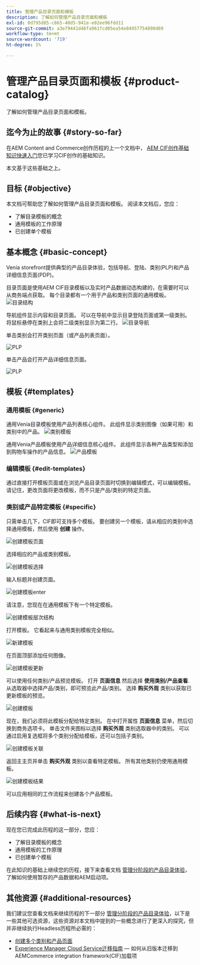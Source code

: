 ```yaml
---
title: 管理产品目录页面和模板
description: 了解如何管理产品目录页面和模板
exl-id: 0d795d85-c865-40d5-941e-e02ee96fdd11
source-git-commit: a3e79441d46fa961fcd05ea54e84957754890d69
workflow-type: tm+mt
source-wordcount: '719'
ht-degree: 1%

---
```


# 管理产品目录页面和模板 {#product-catalog}

了解如何管理产品目录页面和模板。

## 迄今为止的故事 {#story-so-far}

在AEM Content and Commerce创作历程的上一个文档中， [AEM CIF创作基础知识快速入门](getting-started.md)您已学习CIF创作的基础知识。

本文基于这些基础之上。

## 目标 {#objective}

本文档可帮助您了解如何管理产品目录页面和模板。 阅读本文档后，您应：

* 了解目录模板的概念
* 通用模板的工作原理
* 已创建单个模板

## 基本概念 {#basic-concept}

Venia storefront提供典型的产品目录体验，包括导航、登陆、类别(PLP)和产品详细信息页面(PDP)。

目录页面是使用AEM CIF目录模板以及实时产品数据动态构建的，在需要时可以从商务端点获取。 每个目录都有一个用于产品和类别页面的通用模板。
![目录结构](assets/catalog-structure.png)

导航组件显示内容和目录页面。 可以在导航中显示目录登陆页面或第一级类别。 将鼠标悬停在类别上会将二级类别显示为第二行。
![目录导航](assets/catalog-navigation.png)

单击类别会打开类别页面（或产品列表页面）。

![PLP](assets/catalog-plp.png)

单击产品会打开产品详细信息页面。

![PLP](assets/catalog-pdp.png)

## 模板 {#templates}

### 通用模板 {#generic}

通用Venia目录模板使用产品列表核心组件。 此组件显示类别图像（如果可用）和类别中的产品。
![类别模板](assets/category-template.png)

通用Venia产品模板使用产品详细信息核心组件。 此组件显示各种产品类型和添加到购物车操作的产品信息。
![产品模板](assets/product-template.png)

### 编辑模板 {#edit-templates}

通过直接打开模板页面或在浏览产品目录页面时切换到编辑模式，可以编辑模板。 请记住，更改页面将更改模板，而不只是产品/类别的特定页面。

### 类别或产品特定模板 {#specific}

只需单击几下，CIF即可支持多个模板。 要创建另一个模板，请从相应的类别中选择通用模板，然后使用 **创建** 操作。

![创建模板页面](assets/create-template-page.png)

选择相应的产品或类别模板。

![创建模板选择](assets/create-template-select.png)

输入标题并创建页面。

![创建模板enter](assets/create-template-enter.png)

请注意，您现在在通用模板下有一个特定模板。

![创建模板层次结构](assets/create-template-hierachry.png)

打开模板。 它看起来与通用类别模板完全相似。

![新建模板](assets/create-template-new.png)

在页面顶部添加任何图像。

![创建模板更新](assets/create-template-update.png)

可以使用任何类别/产品预览模板。 打开 **页面信息** 然后选择 **使用类别/产品查看**. 从选取器中选择产品/类别，即可预览此产品/类别。 选择 **购买外观** 类别以获取已更新模板的预览。

![创建模板 ](assets/create-template-picker.png)

现在，我们必须将此模板分配给特定类别。 在中打开属性 **页面信息** 菜单，然后切换到商务选项卡。 单击文件夹图标以选择 **购买外观** 类别选取器中的类别。 可以通过启用复选框将多个类别分配给模板，还可以包括子类别。

![创建模板关联](assets/create-template-associate.png)

返回主主页并单击 **购买外观** 类别以查看特定模板。 所有其他类别仍使用通用模板。

![创建模板结果](assets/create-template-result.png)

可以应用相同的工作流程来创建各个产品模板。

## 后续内容 {#what-is-next}

现在您已完成此历程的这一部分，您应：

* 了解目录模板的概念
* 通用模板的工作原理
* 已创建单个模板

在此知识的基础上继续您的历程，接下来查看文档 [管理分阶段的产品目录体验](staged-catalog.md)，了解如何使用暂存的产品数据和AEM启动项。

## 其他资源 {#additional-resources}

我们建议您查看文档来继续历程的下一部分 [管理分阶段的产品目录体验](staged-catalog.md)，以下是一些其他可选资源，这些资源对本文档中提到的一些概念进行了更深入的探究，但并非继续执行Headless历程所必需的：

* [创建多个类别和产品页面](/help/commerce-cloud/authoring/multi-template-usage.md)
* [Experience Manager Cloud Service迁移指南](/help/commerce-cloud/migration.md)  — 如何从旧版本迁移到AEMCommerce integration framework(CIF)加载项

